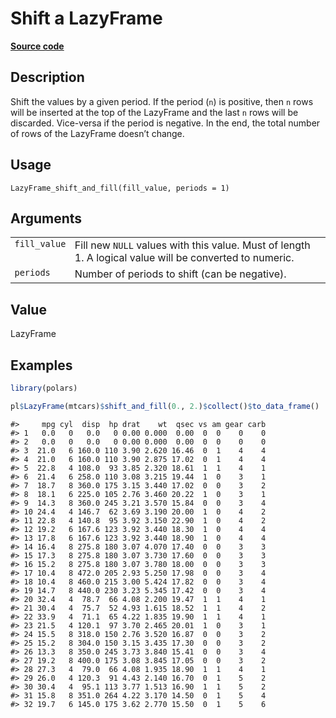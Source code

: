 

# Shift a LazyFrame

[**Source code**](https://github.com/pola-rs/r-polars/tree/d562252dbb77de7e06ca3e6150d74a2c709763bc/R/lazyframe__lazy.R#L1070)

## Description

Shift the values by a given period. If the period (<code>n</code>) is
positive, then <code>n</code> rows will be inserted at the top of the
LazyFrame and the last <code>n</code> rows will be discarded. Vice-versa
if the period is negative. In the end, the total number of rows of the
LazyFrame doesn’t change.

## Usage

<pre><code class='language-R'>LazyFrame_shift_and_fill(fill_value, periods = 1)
</code></pre>

## Arguments

<table>
<tr>
<td style="white-space: nowrap; font-family: monospace; vertical-align: top">
<code id="LazyFrame_shift_and_fill_:_fill_value">fill_value</code>
</td>
<td>
Fill new <code>NULL</code> values with this value. Must of length 1. A
logical value will be converted to numeric.
</td>
</tr>
<tr>
<td style="white-space: nowrap; font-family: monospace; vertical-align: top">
<code id="LazyFrame_shift_and_fill_:_periods">periods</code>
</td>
<td>
Number of periods to shift (can be negative).
</td>
</tr>
</table>

## Value

LazyFrame

## Examples

``` r
library(polars)

pl$LazyFrame(mtcars)$shift_and_fill(0., 2.)$collect()$to_data_frame()
```

    #>     mpg cyl  disp  hp drat    wt  qsec vs am gear carb
    #> 1   0.0   0   0.0   0 0.00 0.000  0.00  0  0    0    0
    #> 2   0.0   0   0.0   0 0.00 0.000  0.00  0  0    0    0
    #> 3  21.0   6 160.0 110 3.90 2.620 16.46  0  1    4    4
    #> 4  21.0   6 160.0 110 3.90 2.875 17.02  0  1    4    4
    #> 5  22.8   4 108.0  93 3.85 2.320 18.61  1  1    4    1
    #> 6  21.4   6 258.0 110 3.08 3.215 19.44  1  0    3    1
    #> 7  18.7   8 360.0 175 3.15 3.440 17.02  0  0    3    2
    #> 8  18.1   6 225.0 105 2.76 3.460 20.22  1  0    3    1
    #> 9  14.3   8 360.0 245 3.21 3.570 15.84  0  0    3    4
    #> 10 24.4   4 146.7  62 3.69 3.190 20.00  1  0    4    2
    #> 11 22.8   4 140.8  95 3.92 3.150 22.90  1  0    4    2
    #> 12 19.2   6 167.6 123 3.92 3.440 18.30  1  0    4    4
    #> 13 17.8   6 167.6 123 3.92 3.440 18.90  1  0    4    4
    #> 14 16.4   8 275.8 180 3.07 4.070 17.40  0  0    3    3
    #> 15 17.3   8 275.8 180 3.07 3.730 17.60  0  0    3    3
    #> 16 15.2   8 275.8 180 3.07 3.780 18.00  0  0    3    3
    #> 17 10.4   8 472.0 205 2.93 5.250 17.98  0  0    3    4
    #> 18 10.4   8 460.0 215 3.00 5.424 17.82  0  0    3    4
    #> 19 14.7   8 440.0 230 3.23 5.345 17.42  0  0    3    4
    #> 20 32.4   4  78.7  66 4.08 2.200 19.47  1  1    4    1
    #> 21 30.4   4  75.7  52 4.93 1.615 18.52  1  1    4    2
    #> 22 33.9   4  71.1  65 4.22 1.835 19.90  1  1    4    1
    #> 23 21.5   4 120.1  97 3.70 2.465 20.01  1  0    3    1
    #> 24 15.5   8 318.0 150 2.76 3.520 16.87  0  0    3    2
    #> 25 15.2   8 304.0 150 3.15 3.435 17.30  0  0    3    2
    #> 26 13.3   8 350.0 245 3.73 3.840 15.41  0  0    3    4
    #> 27 19.2   8 400.0 175 3.08 3.845 17.05  0  0    3    2
    #> 28 27.3   4  79.0  66 4.08 1.935 18.90  1  1    4    1
    #> 29 26.0   4 120.3  91 4.43 2.140 16.70  0  1    5    2
    #> 30 30.4   4  95.1 113 3.77 1.513 16.90  1  1    5    2
    #> 31 15.8   8 351.0 264 4.22 3.170 14.50  0  1    5    4
    #> 32 19.7   6 145.0 175 3.62 2.770 15.50  0  1    5    6
